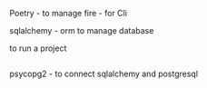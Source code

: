 Poetry - to manage 
fire - for Cli

sqlalchemy - orm to manage database

to run a project
``` poetry run cli salestrack serve
```

psycopg2 - to connect sqlalchemy and postgresql

